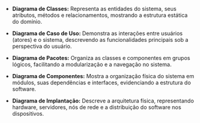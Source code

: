 - **Diagrama de Classes:** Representa as entidades do sistema, seus atributos, métodos e relacionamentos, mostrando a estrutura estática do domínio.

- **Diagrama de Caso de Uso:** Demonstra as interações entre usuários (atores) e o sistema, descrevendo as funcionalidades principais sob a perspectiva do usuário.

- **Diagrama de Pacotes:** Organiza as classes e componentes em grupos lógicos, facilitando a modularização e a navegação no sistema.

- **Diagrama de Componentes:** Mostra a organização física do sistema em módulos, suas dependências e interfaces, evidenciando a estrutura do software.

- **Diagrama de Implantação:** Descreve a arquitetura física, representando hardware, servidores, nós de rede e a distribuição do software nos dispositivos.

